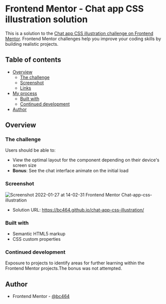 # Frontend Mentor - Chat app CSS illustration solution

This is a solution to the [Chat app CSS illustration challenge on Frontend Mentor](https://www.frontendmentor.io/challenges/chat-app-css-illustration-O5auMkFqY). Frontend Mentor challenges help you improve your coding skills by building realistic projects. 

## Table of contents

- [Overview](#overview)
  - [The challenge](#the-challenge)
  - [Screenshot](#screenshot)
  - [Links](#links)
- [My process](#my-process)
  - [Built with](#built-with)
   - [Continued development](#continued-development)
- [Author](#author)


## Overview

### The challenge
Users should be able to:

- View the optimal layout for the component depending on their device's screen size
- **Bonus**: See the chat interface animate on the initial load


### Screenshot

![Screenshot 2022-01-27 at 14-02-31 Frontend Mentor Chat-app-css-illustration](https://user-images.githubusercontent.com/82536545/151355589-2fc18da5-d993-47f2-8a23-e4786a96dae3.png)


- Solution URL: https://bc464.github.io/chat-app-css-illustration/

### Built with

- Semantic HTML5 markup
- CSS custom properties

### Continued development

Exposure to projects to identify areas for further learning within the Frontend Mentor projects.The bonus was not attempted.

## Author

- Frontend Mentor - [@bc464](https://www.frontendmentor.io/profile/yourusername)
